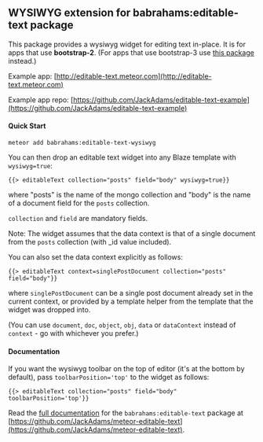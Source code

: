 WYSIWYG extension for babrahams:editable-text package
-----------------------------------------------------

This package provides a wysiwyg widget for editing text in-place. It is for apps that use **bootstrap-2**. (For apps that use bootstrap-3 use [this package](https://github.com/JackAdams/meteor-editable-text-wysiwyg-bootstrap-3) instead.)

Example app: [http://editable-text.meteor.com](http://editable-text.meteor.com)

Example app repo: [https://github.com/JackAdams/editable-text-example](https://github.com/JackAdams/editable-text-example)

#### Quick Start

	meteor add babrahams:editable-text-wysiwyg

You can then drop an editable text widget into any Blaze template with `wysiwyg=true`:

	{{> editableText collection="posts" field="body" wysiwyg=true}}
	
where "posts" is the name of the mongo collection and "body" is the name of a document field for the `posts` collection.

`collection` and `field` are mandatory fields.

Note: The widget assumes that the data context is that of a single document from the `posts` collection (with _id value included).

You can also set the data context explicitly as follows:

    {{> editableText context=singlePostDocument collection="posts" field="body"}}

where `singlePostDocument` can be a single post document already set in the current context, or provided by a template helper from the template that the widget was dropped into.

(You can use `document`, `doc`, `object`, `obj`, `data` or `dataContext` instead of `context` - go with whichever you prefer.)

#### Documentation

If you want the wysiwyg toolbar on the top of editor (it's at the bottom by default), pass `toolbarPosition='top'` to the widget as follows:

    {{> editableText collection="posts" field="body" toolbarPosition='top'}}

Read the [full documentation](https://github.com/JackAdams/meteor-editable-text#editable-text-for-meteor) for the `babrahams:editable-text` package at [https://github.com/JackAdams/meteor-editable-text](https://github.com/JackAdams/meteor-editable-text).
